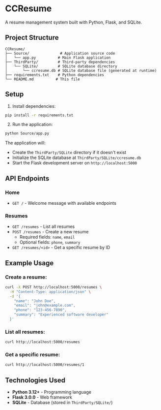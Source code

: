 # CCResume

A resume management system built with Python, Flask, and SQLite.

## Project Structure

```
CCResume/
├── Source/              # Application source code
│   └── app.py          # Main Flask application
├── ThirdParty/         # Third-party dependencies
│   └── SQLite/         # SQLite database directory
│       └── ccresume.db # SQLite database file (generated at runtime)
├── requirements.txt    # Python dependencies
└── README.md          # This file
```

## Setup

1. Install dependencies:
```bash
pip install -r requirements.txt
```

2. Run the application:
```bash
python Source/app.py
```

The application will:
- Create the `ThirdParty/SQLite` directory if it doesn't exist
- Initialize the SQLite database at `ThirdParty/SQLite/ccresume.db`
- Start the Flask development server on `http://localhost:5000`

## API Endpoints

### Home
- `GET /` - Welcome message with available endpoints

### Resumes
- `GET /resumes` - List all resumes
- `POST /resumes` - Create a new resume
  - Required fields: `name`, `email`
  - Optional fields: `phone`, `summary`
- `GET /resumes/<id>` - Get a specific resume by ID

## Example Usage

### Create a resume:
```bash
curl -X POST http://localhost:5000/resumes \
  -H "Content-Type: application/json" \
  -d '{
    "name": "John Doe",
    "email": "john@example.com",
    "phone": "123-456-7890",
    "summary": "Experienced software developer"
  }'
```

### List all resumes:
```bash
curl http://localhost:5000/resumes
```

### Get a specific resume:
```bash
curl http://localhost:5000/resumes/1
```

## Technologies Used

- **Python 3.12+** - Programming language
- **Flask 3.0.0** - Web framework
- **SQLite** - Database (stored in `ThirdParty/SQLite/`)